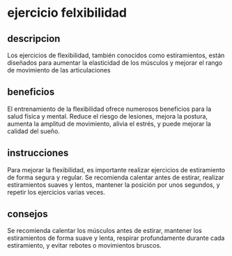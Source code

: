 # ejercicio felxibilidad 

## descripcion
Los ejercicios de flexibilidad, también conocidos como estiramientos, están diseñados para aumentar la elasticidad de los músculos y mejorar el rango de movimiento de las articulaciones

## beneficios
El entrenamiento de la flexibilidad ofrece numerosos beneficios para la salud física y mental. Reduce el riesgo de lesiones, mejora la postura, aumenta la amplitud de movimiento, alivia el estrés, y puede mejorar la calidad del sueño.

## instrucciones 
Para mejorar la flexibilidad, es importante realizar ejercicios de estiramiento de forma segura y regular. Se recomienda calentar antes de estirar, realizar estiramientos suaves y lentos, mantener la posición por unos segundos, y repetir los ejercicios varias veces.

## consejos 
Se recomienda calentar los músculos antes de estirar, mantener los estiramientos de forma suave y lenta, respirar profundamente durante cada estiramiento, y evitar rebotes o movimientos bruscos.
